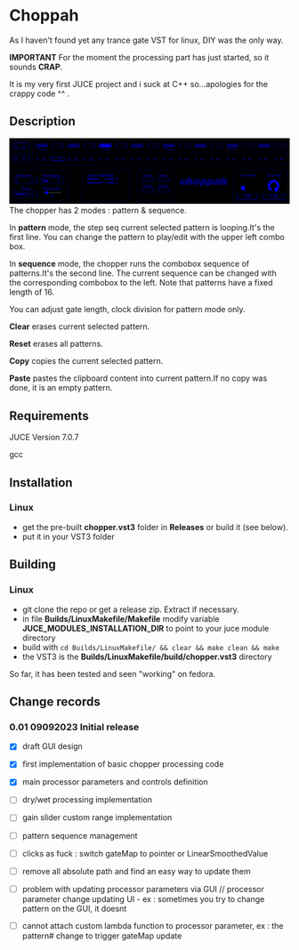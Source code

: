 # Choppah

As I haven't found yet any trance gate VST for linux, DIY was the only way.

**IMPORTANT** For the moment the processing part has just started, so it sounds **CRAP**.

It is my very first JUCE project and i suck at C++ so...apologies for the crappy code ^^ .

## Description
![alt text](Ressources/images/GUI.png)
The chopper has 2 modes : pattern & sequence.

In **pattern** mode, the step seq current selected pattern is looping.It's the first line. 
You can change the pattern to play/edit with the upper left combo box.

In **sequence** mode, the chopper runs the combobox sequence of patterns.It's the second line.
The current sequence can be changed with the corresponding combobox to the left.
Note that patterns have a fixed length of 16.

You can adjust gate length, clock division for pattern mode only.

**Clear** erases current selected pattern.

**Reset** erases all patterns.

**Copy** copies the current selected pattern.

**Paste** pastes the clipboard content into current pattern.If no copy was done, it is an empty pattern.

## Requirements
JUCE Version 7.0.7

gcc

## Installation
### Linux
 - get the pre-built **chopper.vst3** folder in **Releases** or build it (see below).
 - put it in your VST3 folder

## Building 
### Linux
 - git clone the repo or get a release zip. Extract if necessary.
 - in file **Builds/LinuxMakefile/Makefile** modify variable **JUCE_MODULES_INSTALLATION_DIR** to point to your juce module directory
 - build with `cd Builds/LinuxMakefile/ && clear && make clean && make`
 - the VST3 is the  **Builds/LinuxMakefile/build/chopper.vst3** directory

So far, it has been tested and seen "working" on fedora.

  
## Change records
### 0.01 09092023 Initial release
- [x] draft GUI design
- [x] first implementation of basic chopper processing code
- [x] main processor parameters and controls definition
- [ ] dry/wet processing implementation
- [ ] gain slider custom range implementation
- [ ] pattern sequence management
- [ ] clicks as fuck : switch gateMap to pointer or LinearSmoothedValue
- [ ] remove all absolute path and find an easy way to update them
- [ ] problem with updating processor parameters via GUI // processor parameter change updating UI - ex : sometimes you try to change pattern on the GUI, it doesnt
- [ ] cannot attach custom lambda function to processor parameter, ex : the pattern# change to trigger gateMap update 



